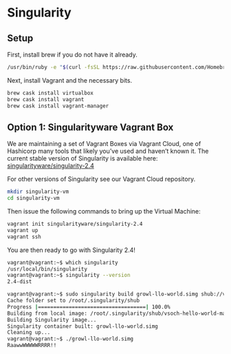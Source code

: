 # Singularity

## Setup

First, install brew if you do not have it already.
```sh
/usr/bin/ruby -e "$(curl -fsSL https://raw.githubusercontent.com/Homebrew/install/master/install)"
```

Next, install Vagrant and the necessary bits.
```sh
brew cask install virtualbox
brew cask install vagrant
brew cask install vagrant-manager
```

## Option 1: Singularityware Vagrant Box
We are maintaining a set of Vagrant Boxes via Vagrant Cloud, one of Hashicorp many tools that likely you’ve used and haven’t known it. The current stable version of Singularity is available here:
[singularityware/singularity-2.4](https://app.vagrantup.com/singularityware/boxes/singularity-2.4/versions/2.4)

For other versions of Singularity see our Vagrant Cloud repository.
```sh
mkdir singularity-vm
cd singularity-vm
```

Then issue the following commands to bring up the Virtual Machine:

```sh
vagrant init singularityware/singularity-2.4
vagrant up
vagrant ssh
```
You are then ready to go with Singularity 2.4!

```sh
vagrant@vagrant:~$ which singularity
/usr/local/bin/singularity
vagrant@vagrant:~$ singularity --version
2.4-dist

vagrant@vagrant:~$ sudo singularity build growl-llo-world.simg shub://vsoch/hello-world
Cache folder set to /root/.singularity/shub
Progress |===================================| 100.0% 
Building from local image: /root/.singularity/shub/vsoch-hello-world-master.simg
Building Singularity image...
Singularity container built: growl-llo-world.simg
Cleaning up...
vagrant@vagrant:~$ ./growl-llo-world.simg
RaawwWWWWWRRRR!!
```





